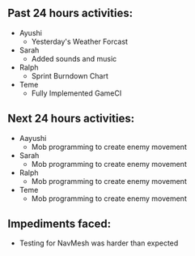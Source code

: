 ## Past 24 hours activities:  
* Ayushi
  * Yesterday's Weather Forcast 
* Sarah
  * Added sounds and music
* Ralph
  * Sprint Burndown Chart
* Teme
  * Fully Implemented GameCI
## Next 24 hours activities: 
* Aayushi
  * Mob programming to create enemy movement
* Sarah  
  * Mob programming to create enemy movement
* Ralph
  * Mob programming to create enemy movement
* Teme
  * Mob programming to create enemy movement
## Impediments faced: 
* Testing for NavMesh was harder than expected
